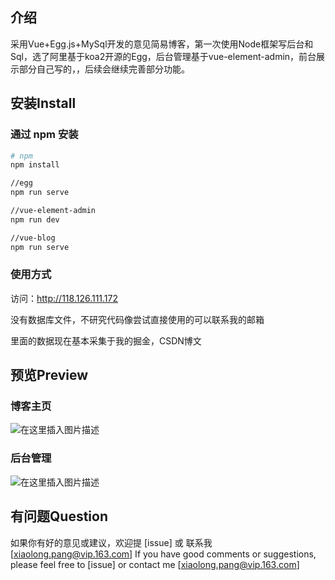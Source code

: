 ## 介绍

采用Vue+Egg.js+MySql开发的意见简易博客，第一次使用Node框架写后台和Sql，选了阿里基于koa2开源的Egg，后台管理基于vue-element-admin，前台展示部分自己写的，，后续会继续完善部分功能。
## 安装Install

###  通过 npm 安装 


```bash
# npm
npm install

//egg
npm run serve

//vue-element-admin
npm run dev

//vue-blog
npm run serve
```
###  使用方式
访问：http://118.126.111.172

没有数据库文件，不研究代码像尝试直接使用的可以联系我的邮箱

里面的数据现在基本采集于我的掘金，CSDN博文
## 预览Preview
###  博客主页
![在这里插入图片描述](https://s2.ax1x.com/2019/08/20/mJCj78.gif)

###  后台管理
![在这里插入图片描述](https://s2.ax1x.com/2019/08/20/mJlDr8.gif)

## 有问题Question

如果你有好的意见或建议，欢迎提 [issue] 或 联系我[xiaolong.pang@vip.163.com]
If you have good comments or suggestions, please feel free to [issue] or contact me [xiaolong.pang@vip.163.com]
